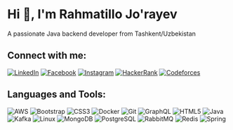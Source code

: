 # Hi 👋, I'm Rahmatillo Jo'rayev

A passionate Java backend developer from Tashkent/Uzbekistan


## Connect with me:
[![LinkedIn](https://img.shields.io/badge/LinkedIn-blue)](https://www.linkedin.com/in/rahmatillo-jurayev)
[![Facebook](https://img.shields.io/badge/Facebook-blue)](https://facebook.com/rahmatillo.jurayev)
[![Instagram](https://img.shields.io/badge/Instagram-purple)](https://instagram.com/rahmatillojurayev)
[![HackerRank](https://img.shields.io/badge/HackerRank-green)](https://www.hackerrank.com/rahmatillojurayev)
[![Codeforces](https://img.shields.io/badge/Codeforces-black)](https://codeforces.com/profile/rahmatillo)

## Languages and Tools:
![AWS](https://img.shields.io/badge/AWS-orange)
![Bootstrap](https://img.shields.io/badge/Bootstrap-blue)
![CSS3](https://img.shields.io/badge/CSS3-blue)
![Docker](https://img.shields.io/badge/Docker-2496ED)
![Git](https://img.shields.io/badge/Git-red)
![GraphQL](https://img.shields.io/badge/GraphQL-E10098)
![HTML5](https://img.shields.io/badge/HTML5-orange)
![Java](https://img.shields.io/badge/Java-orange)
![Kafka](https://img.shields.io/badge/Kafka-black)
![Linux](https://img.shields.io/badge/Linux-yellow)
![MongoDB](https://img.shields.io/badge/MongoDB-green)
![PostgreSQL](https://img.shields.io/badge/PostgreSQL-336791)
![RabbitMQ](https://img.shields.io/badge/RabbitMQ-orange)
![Redis](https://img.shields.io/badge/Redis-red)
![Spring](https://img.shields.io/badge/Spring-6DB33F)
